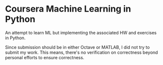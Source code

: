 # Coursera Machine Learning in Python

An attempt to learn ML but implementing the associated HW and exercises in Python. 

Since submission should be in either Octave or MATLAB, I did not try to submit my work. This means, there's no verification on correctness beyond personal efforts to ensure correctness.
